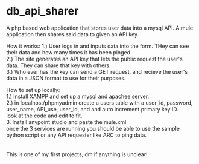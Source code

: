 # db_api_sharer
A php based web application that stores user data into a mysql API. A mule application then shares said data to given an API key.

How it works:
1.) User logs in and inputs data into the form. THey can see their data and how many times it has been pinged.<br />
2.) The site generates an API key that lets the public request the user's data. They can share that key with others.<br />
3.) Who ever has the key can send a GET request, and recieve the user's data in a JSON format to use for their purposes.<br />

How to set up locally:<br />
1.) Install XAMPP and set up a mysql and apachee server.<br />
2.) in localhost/phpmyadmin create a users table with a user_id, password, user_name, API_use, user_id, and and auto increment primary key ID.<br />
look at the code and edit to fit.<br />
3. Install anypoint studio and paste the mule.xml<br />
once the 3 services are running you should be able to use the sample python script or any API requester like ARC to ping data.<br />
<br /><br />
This is one of my first projects, dm if anything is unclear!<br />
